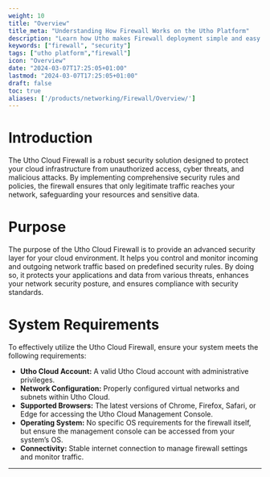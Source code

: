 ```yaml
---
weight: 10
title: "Overview"
title_meta: "Understanding How Firewall Works on the Utho Platform"
description: "Learn how Utho makes Firewall deployment simple and easy so you easily anticipate your cloud infrastructure costs"
keywords: ["firewall", "security"]
tags: ["utho platform","firewall"]
icon: "Overview"
date: "2024-03-07T17:25:05+01:00"
lastmod: "2024-03-07T17:25:05+01:00"
draft: false
toc: true
aliases: ['/products/networking/Firewall/Overview/']
---
```


<!-- # Overview -->

# Introduction
The Utho Cloud Firewall is a robust security solution designed to protect your cloud infrastructure from unauthorized access, cyber threats, and malicious attacks. By implementing comprehensive security rules and policies, the firewall ensures that only legitimate traffic reaches your network, safeguarding your resources and sensitive data.

# Purpose
The purpose of the Utho Cloud Firewall is to provide an advanced security layer for your cloud environment. It helps you control and monitor incoming and outgoing network traffic based on predefined security rules. By doing so, it protects your applications and data from various threats, enhances your network security posture, and ensures compliance with security standards.

# System Requirements
To effectively utilize the Utho Cloud Firewall, ensure your system meets the following requirements:
- **Utho Cloud Account:** A valid Utho Cloud account with administrative privileges.
- **Network Configuration:** Properly configured virtual networks and subnets within Utho Cloud.
- **Supported Browsers:** The latest versions of Chrome, Firefox, Safari, or Edge for accessing the Utho Cloud Management Console.
- **Operating System:** No specific OS requirements for the firewall itself, but ensure the management console can be accessed from your system’s OS.
- **Connectivity:** Stable internet connection to manage firewall settings and monitor traffic.

--- 